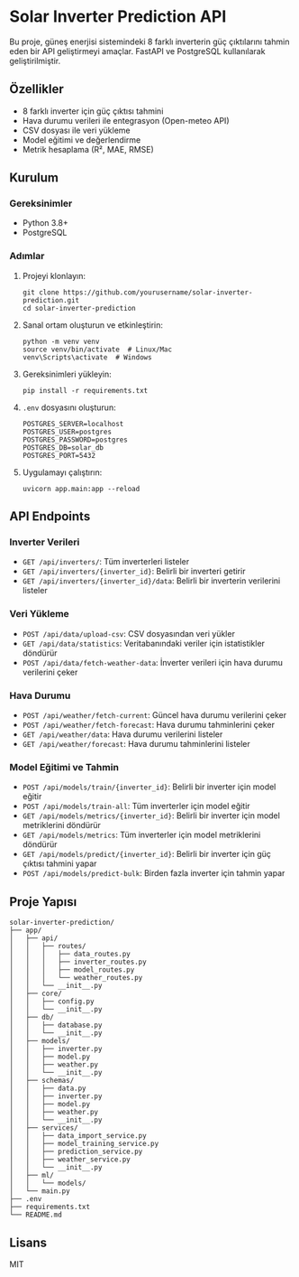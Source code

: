 # Solar Inverter Prediction API

Bu proje, güneş enerjisi sistemindeki 8 farklı inverterin güç çıktılarını tahmin eden bir API geliştirmeyi amaçlar. FastAPI ve PostgreSQL kullanılarak geliştirilmiştir.

## Özellikler

- 8 farklı inverter için güç çıktısı tahmini
- Hava durumu verileri ile entegrasyon (Open-meteo API)
- CSV dosyası ile veri yükleme
- Model eğitimi ve değerlendirme
- Metrik hesaplama (R², MAE, RMSE)

## Kurulum

### Gereksinimler

- Python 3.8+
- PostgreSQL

### Adımlar

1. Projeyi klonlayın:
   ```
   git clone https://github.com/yourusername/solar-inverter-prediction.git
   cd solar-inverter-prediction
   ```

2. Sanal ortam oluşturun ve etkinleştirin:
   ```
   python -m venv venv
   source venv/bin/activate  # Linux/Mac
   venv\Scripts\activate  # Windows
   ```

3. Gereksinimleri yükleyin:
   ```
   pip install -r requirements.txt
   ```

4. `.env` dosyasını oluşturun:
   ```
   POSTGRES_SERVER=localhost
   POSTGRES_USER=postgres
   POSTGRES_PASSWORD=postgres
   POSTGRES_DB=solar_db
   POSTGRES_PORT=5432
   ```

5. Uygulamayı çalıştırın:
   ```
   uvicorn app.main:app --reload
   ```

## API Endpoints

### Inverter Verileri

- `GET /api/inverters/`: Tüm inverterleri listeler
- `GET /api/inverters/{inverter_id}`: Belirli bir inverteri getirir
- `GET /api/inverters/{inverter_id}/data`: Belirli bir inverterin verilerini listeler

### Veri Yükleme

- `POST /api/data/upload-csv`: CSV dosyasından veri yükler
- `GET /api/data/statistics`: Veritabanındaki veriler için istatistikler döndürür
- `POST /api/data/fetch-weather-data`: İnverter verileri için hava durumu verilerini çeker

### Hava Durumu

- `POST /api/weather/fetch-current`: Güncel hava durumu verilerini çeker
- `POST /api/weather/fetch-forecast`: Hava durumu tahminlerini çeker
- `GET /api/weather/data`: Hava durumu verilerini listeler
- `GET /api/weather/forecast`: Hava durumu tahminlerini listeler

### Model Eğitimi ve Tahmin

- `POST /api/models/train/{inverter_id}`: Belirli bir inverter için model eğitir
- `POST /api/models/train-all`: Tüm inverterler için model eğitir
- `GET /api/models/metrics/{inverter_id}`: Belirli bir inverter için model metriklerini döndürür
- `GET /api/models/metrics`: Tüm inverterler için model metriklerini döndürür
- `GET /api/models/predict/{inverter_id}`: Belirli bir inverter için güç çıktısı tahmini yapar
- `POST /api/models/predict-bulk`: Birden fazla inverter için tahmin yapar

## Proje Yapısı

```
solar-inverter-prediction/
├── app/
│   ├── api/
│   │   ├── routes/
│   │   │   ├── data_routes.py
│   │   │   ├── inverter_routes.py
│   │   │   ├── model_routes.py
│   │   │   └── weather_routes.py
│   │   └── __init__.py
│   ├── core/
│   │   ├── config.py
│   │   └── __init__.py
│   ├── db/
│   │   ├── database.py
│   │   └── __init__.py
│   ├── models/
│   │   ├── inverter.py
│   │   ├── model.py
│   │   ├── weather.py
│   │   └── __init__.py
│   ├── schemas/
│   │   ├── data.py
│   │   ├── inverter.py
│   │   ├── model.py
│   │   ├── weather.py
│   │   └── __init__.py
│   ├── services/
│   │   ├── data_import_service.py
│   │   ├── model_training_service.py
│   │   ├── prediction_service.py
│   │   ├── weather_service.py
│   │   └── __init__.py
│   ├── ml/
│   │   └── models/
│   └── main.py
├── .env
├── requirements.txt
└── README.md
```

## Lisans

MIT 